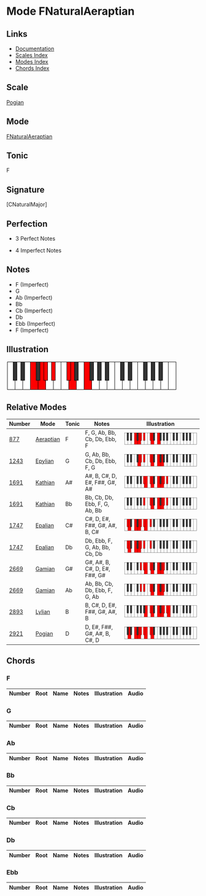 # Mode FNaturalAeraptian

## Links

- [Documentation](index.md)
- [Scales Index](Scales.md)
- [Modes Index](Modes.md)
- [Chords Index](Chords.md)

## Scale

[Pogian](ScalePogian.md)

## Mode

[FNaturalAeraptian](ModeFNaturalAeraptian.md)

## Tonic

F

## Signature

[CNaturalMajor]

## Perfection

 - 3 Perfect Notes

 - 4 Imperfect Notes

## Notes

- F (Imperfect)
- G
- Ab (Imperfect)
- Bb
- Cb (Imperfect)
- Db
- Ebb (Imperfect)
- F (Imperfect)

## Illustration

![FNaturalAeraptian](ModeFNaturalAeraptian.png)

## Relative Modes

| Number | Mode | Tonic | Notes | Illustration |
|--------|------|-------|-------|--------------|
| [877](https://ianring.com/musictheory/scales/877) | [Aeraptian](ModeAeraptian.md) | F | F, G, Ab, Bb, Cb, Db, Ebb, F | ![FNaturalAeraptian](ModeFNaturalAeraptian.png) |
| [1243](https://ianring.com/musictheory/scales/1243) | [Epylian](ModeEpylian.md) | G | G, Ab, Bb, Cb, Db, Ebb, F, G | ![GNaturalEpylian](ModeGNaturalEpylian.png) |
| [1691](https://ianring.com/musictheory/scales/1691) | [Kathian](ModeKathian.md) | A# | A#, B, C#, D, E#, F##, G#, A# | ![ASharpKathian](ModeASharpKathian.png) |
| [1691](https://ianring.com/musictheory/scales/1691) | [Kathian](ModeKathian.md) | Bb | Bb, Cb, Db, Ebb, F, G, Ab, Bb | ![BFlatKathian](ModeBFlatKathian.png) |
| [1747](https://ianring.com/musictheory/scales/1747) | [Epalian](ModeEpalian.md) | C# | C#, D, E#, F##, G#, A#, B, C# | ![CSharpEpalian](ModeCSharpEpalian.png) |
| [1747](https://ianring.com/musictheory/scales/1747) | [Epalian](ModeEpalian.md) | Db | Db, Ebb, F, G, Ab, Bb, Cb, Db | ![DFlatEpalian](ModeDFlatEpalian.png) |
| [2669](https://ianring.com/musictheory/scales/2669) | [Gamian](ModeGamian.md) | G# | G#, A#, B, C#, D, E#, F##, G# | ![GSharpGamian](ModeGSharpGamian.png) |
| [2669](https://ianring.com/musictheory/scales/2669) | [Gamian](ModeGamian.md) | Ab | Ab, Bb, Cb, Db, Ebb, F, G, Ab | ![AFlatGamian](ModeAFlatGamian.png) |
| [2893](https://ianring.com/musictheory/scales/2893) | [Lylian](ModeLylian.md) | B | B, C#, D, E#, F##, G#, A#, B | ![BNaturalLylian](ModeBNaturalLylian.png) |
| [2921](https://ianring.com/musictheory/scales/2921) | [Pogian](ModePogian.md) | D | D, E#, F##, G#, A#, B, C#, D | ![DNaturalPogian](ModeDNaturalPogian.png) |

## Chords

### F

| Number | Root | Name | Notes | Illustration | Audio |
|--------|------|------|-------|--------------|-------|

### G

| Number | Root | Name | Notes | Illustration | Audio |
|--------|------|------|-------|--------------|-------|

### Ab

| Number | Root | Name | Notes | Illustration | Audio |
|--------|------|------|-------|--------------|-------|

### Bb

| Number | Root | Name | Notes | Illustration | Audio |
|--------|------|------|-------|--------------|-------|

### Cb

| Number | Root | Name | Notes | Illustration | Audio |
|--------|------|------|-------|--------------|-------|

### Db

| Number | Root | Name | Notes | Illustration | Audio |
|--------|------|------|-------|--------------|-------|

### Ebb

| Number | Root | Name | Notes | Illustration | Audio |
|--------|------|------|-------|--------------|-------|

